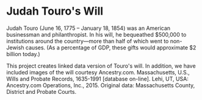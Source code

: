 # Judah Touro's Will
Judah Touro (June 16, 1775 – January 18, 1854) was an American businessman and philanthropist. In his will, he bequeathed $500,000 to institutions around the country—more than half of which went to non-Jewish causes. (As a percentage of GDP, these gifts would approximate $2 billion today.) 

This project creates linked data version of Touro's will. In addition, we have included images of the will courtesy 
Ancestry.com. Massachusetts, U.S., Wills and Probate Records, 1635-1991 [database on-line]. Lehi, UT, USA: Ancestry.com Operations, Inc., 2015. Original data: Massachusetts County, District and Probate Courts.
